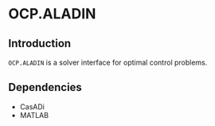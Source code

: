 # OCP.ALADIN

## Introduction

`OCP.ALADIN` is a solver interface for optimal control problems.

## Dependencies

* CasADi
* MATLAB
